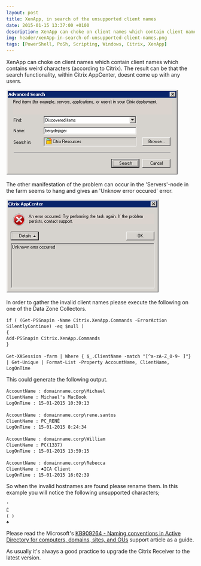 ```yaml
---
layout: post
title: XenApp, in search of the unsupported client names
date: 2015-01-15 13:37:00 +0100
description: XenApp can choke on client names which contain client names which contains weird characters
img: header/xenApp-in-search-of-unsupported-client-names.png
tags: [PowerShell, PoSh, Scripting, Windows, Citrix, XenApp]
---
```

XenApp can choke on client names which contain client names which contains weird characters (according to Citrix). The result can be that the search functionality, within Citrix AppCenter, doesnt come up with any users.

![](/assets/img/XenApp-in-search-of-unsupported-client-names_img00.png)

The other manifestation of the problem can occur in the 'Servers'-node in the farm seems to hang and gives an 'Unknow error occured' error.

![](/assets/img/XenApp-in-search-of-unsupported-client-names_img01.png)

In order to gather the invalid client names please execute the following on one of the Data Zone Collectors.

    if ( (Get-PSSnapin -Name Citrix.XenApp.Commands -ErrorAction SilentlyContinue) -eq $null )
    {
    Add-PSSnapin Citrix.XenApp.Commands
    }

    Get-XASession -farm | Where { $_.ClientName -match "[^a-zA-Z_0-9- ]"} | Get-Unique | Format-List -Property AccountName, ClientName, LogOnTime

This could generate the following output.

    AccountName : domainname.corp\Michael
    ClientName : Michael's MacBook
    LogOnTime : 15-01-2015 10:39:13

    AccountName : domainname.corp\rene.santos
    ClientName : PC_RENÉ
    LogOnTime : 15-01-2015 8:24:34

    AccountName : domainname.corp\William
    ClientName : PC(1337)
    LogOnTime : 15-01-2015 13:59:15

    AccountName : domainname.corp\Rebecca
    ClientName : ♠ICA Client
    LogOnTime : 15-01-2015 16:02:39

So when the invalid hostnames are found please rename them. In this example you will notice the following unsupported characters;

    '
    É
    ( )
    ♠

Please read the Microsoft's [KB909264 - Naming conventions in Active Directory for computers, domains, sites, and OUs](https://docs.microsoft.com/en-US/troubleshoot/windows-server/identity/naming-conventions-for-computer-domain-site-ou) support article as a guide.

As usually it's always a good practice to upgrade the Citrix Receiver to the latest version.